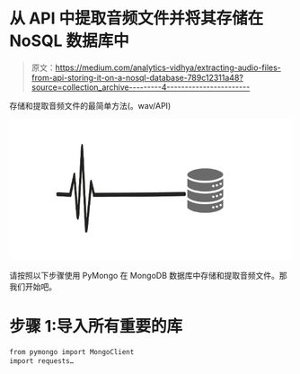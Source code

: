 # 从 API 中提取音频文件并将其存储在 NoSQL 数据库中

> 原文：<https://medium.com/analytics-vidhya/extracting-audio-files-from-api-storing-it-on-a-nosql-database-789c12311a48?source=collection_archive---------4----------------------->

存储和提取音频文件的最简单方法(。wav/API)

![](img/5e3fe71fbcf3d5d30784c8ef49175ecb.png)

请按照以下步骤使用 PyMongo 在 MongoDB 数据库中存储和提取音频文件。那我们开始吧。

# 步骤 1:导入所有重要的库

```
from pymongo import MongoClient
import requests…
```